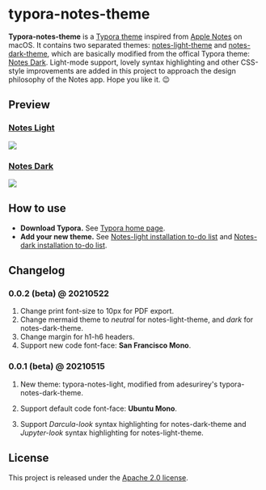 # typora-notes-theme

**Typora-notes-theme** is a [Typora theme]() inspired from [Apple Notes](https://support.apple.com/guide/notes/welcome/mac) on macOS.  It contains two separated themes: [notes-light-theme](https://github.com/shakex/typora-notes-theme/tree/c382005d6c47253d0de616fe9c9096c6c7a24395/notes-light-theme) and [notes-dark-theme](https://github.com/shakex/typora-notes-theme/tree/c382005d6c47253d0de616fe9c9096c6c7a24395/notes-dark-theme), which are basically modified from the offical Typora theme: [Notes Dark](https://theme.typora.io/theme/Notes-Dark/). Light-mode support, lovely syntax highlighting and other CSS-style improvements are added in this project to approach the design philosophy of the Notes app. Hope you like it. 😉



## Preview

### [Notes Light](https://github.com/shakex/typora-notes-theme/tree/c382005d6c47253d0de616fe9c9096c6c7a24395/notes-light-theme)

![](https://tva1.sinaimg.cn/large/008i3skNgy1gqr2vmkfwuj31eu0u0ayq.jpg)



### [Notes Dark](https://github.com/shakex/typora-notes-theme/tree/c382005d6c47253d0de616fe9c9096c6c7a24395/notes-dark-theme)

![](https://tva1.sinaimg.cn/large/008i3skNgy1gqr2vot0vrj31eu0u0x3u.jpg)



## How to use

- **Download Typora.** See [Typora home page](https://www.typora.io).
- **Add your new theme.** See [Notes-light installation to-do list](https://github.com/shakex/typora-notes-theme/tree/main/notes-light-theme#how-to-install) and [Notes-dark installation to-do list](https://github.com/shakex/typora-notes-theme/tree/main/notes-dark-theme#how-to-install).



## Changelog

### 0.0.2 (beta) @ 20210522

1. Change print font-size to 10px for PDF export.
2. Change mermaid theme to *neutral* for notes-light-theme, and *dark* for notes-dark-theme.
3. Change margin for h1-h6 headers.
4. Support new code font-face: **San Francisco Mono**.



### 0.0.1 (beta) @ 20210515

1. New theme: typora-notes-light, modified from adesurirey's typora-notes-dark-theme.

2. Support default code font-face: **Ubuntu Mono**.

3. Support *Darcula-look* syntax highlighting for notes-dark-theme and *Jupyter-look* syntax highlighting for notes-light-theme.



## License

This project is released under the [Apache 2.0 license](LICENSE).